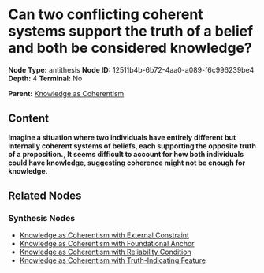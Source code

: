 # Can two conflicting coherent systems support the truth of a belief and both be considered knowledge?

**Node Type:** antithesis
**Node ID:** 12511b4b-6b72-4aa0-a089-f6c996239be4
**Depth:** 4
**Terminal:** No

**Parent:** [Knowledge as Coherentism](knowledge-as-coherentism-synthesis-827a58e3-0c95-46b8-b60b-2fd19617e213.md)

## Content

**Imagine a situation where two individuals have entirely different but internally coherent systems of beliefs, each supporting the opposite truth of a proposition.**, **It seems difficult to account for how both individuals could have knowledge, suggesting coherence might not be enough for knowledge.**

## Related Nodes

### Synthesis Nodes

- [Knowledge as Coherentism with External Constraint](knowledge-as-coherentism-with-external-constraint-synthesis-d38ef7fd-1fa7-41c5-92a4-b94f381ec717.md)
- [Knowledge as Coherentism with Foundational Anchor](knowledge-as-coherentism-with-foundational-anchor-synthesis-2677b179-bc28-4e15-89a3-f87c109c4b68.md)
- [Knowledge as Coherentism with Reliability Condition](knowledge-as-coherentism-with-reliability-condition-synthesis-9cb2c251-9ded-4a6c-a470-4f3c9d85795e.md)
- [Knowledge as Coherentism with Truth-Indicating Feature](knowledge-as-coherentism-with-truth-indicating-feature-synthesis-480e0fe8-82ac-44b0-95d2-687355f5ff65.md)
